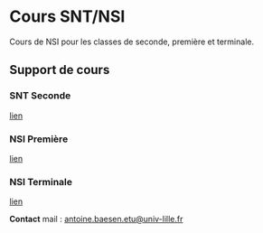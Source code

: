 # Cours SNT/NSI

Cours de NSI pour les classes de seconde, première et terminale.

## Support de cours

### SNT Seconde

[lien](Seconde/index.md)

### NSI Première

[lien](Premiere/index.md)

### NSI Terminale

[lien](Terminale/index.md)

**Contact**
mail : [antoine.baesen.etu@univ-lille.fr](mailto:antoine.baesen.etu@univ-lille.fr)